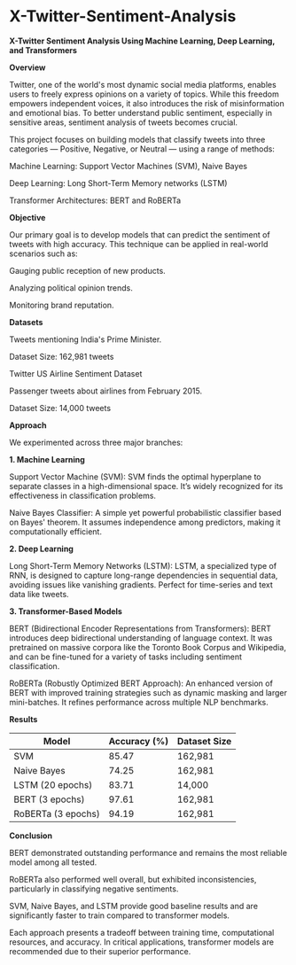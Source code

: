 # X-Twitter-Sentiment-Analysis
**X-Twitter Sentiment Analysis Using Machine Learning, Deep Learning, and Transformers**


**Overview**


Twitter, one of the world's most dynamic social media platforms, enables users to freely express opinions on a variety of topics. While this freedom empowers independent voices, it also introduces the risk of misinformation and emotional bias. To better understand public sentiment, especially in sensitive areas, sentiment analysis of tweets becomes crucial.

This project focuses on building models that classify tweets into three categories — Positive, Negative, or Neutral — using a range of methods:

Machine Learning: Support Vector Machines (SVM), Naive Bayes

Deep Learning: Long Short-Term Memory networks (LSTM)

Transformer Architectures: BERT and RoBERTa

**Objective**


Our primary goal is to develop models that can predict the sentiment of tweets with high accuracy.
This technique can be applied in real-world scenarios such as:

Gauging public reception of new products.

Analyzing political opinion trends.

Monitoring brand reputation.

**Datasets**



Tweets mentioning India's Prime Minister.

Dataset Size: 162,981 tweets

Twitter US Airline Sentiment Dataset

Passenger tweets about airlines from February 2015.

Dataset Size: 14,000 tweets


**Approach**


We experimented across three major branches:

**1. Machine Learning**

Support Vector Machine (SVM):
SVM finds the optimal hyperplane to separate classes in a high-dimensional space. It’s widely recognized for its effectiveness in classification problems.

Naive Bayes Classifier:
A simple yet powerful probabilistic classifier based on Bayes' theorem. It assumes independence among predictors, making it computationally efficient.

**2. Deep Learning**

Long Short-Term Memory Networks (LSTM):
LSTM, a specialized type of RNN, is designed to capture long-range dependencies in sequential data, avoiding issues like vanishing gradients. Perfect for time-series and text data like tweets.

**3. Transformer-Based Models**

BERT (Bidirectional Encoder Representations from Transformers):
BERT introduces deep bidirectional understanding of language context. It was pretrained on massive corpora like the Toronto Book Corpus and Wikipedia, and can be fine-tuned for a variety of tasks including sentiment classification.

RoBERTa (Robustly Optimized BERT Approach):
An enhanced version of BERT with improved training strategies such as dynamic masking and larger mini-batches. It refines performance across multiple NLP benchmarks.

**Results**



| Model                  | Accuracy (%) | Dataset Size |
|-------------------------|--------------|--------------|
| SVM                     | 85.47        | 162,981      |
| Naive Bayes             | 74.25        | 162,981      |
| LSTM (20 epochs)        | 83.71        | 14,000       |
| BERT (3 epochs)         | 97.61        | 162,981      |
| RoBERTa (3 epochs)      | 94.19        | 162,981      |


**Conclusion**


BERT demonstrated outstanding performance and remains the most reliable model among all tested.

RoBERTa also performed well overall, but exhibited inconsistencies, particularly in classifying negative sentiments.

SVM, Naive Bayes, and LSTM provide good baseline results and are significantly faster to train compared to transformer models.

Each approach presents a tradeoff between training time, computational resources, and accuracy. In critical applications, transformer models are recommended due to their superior performance.

